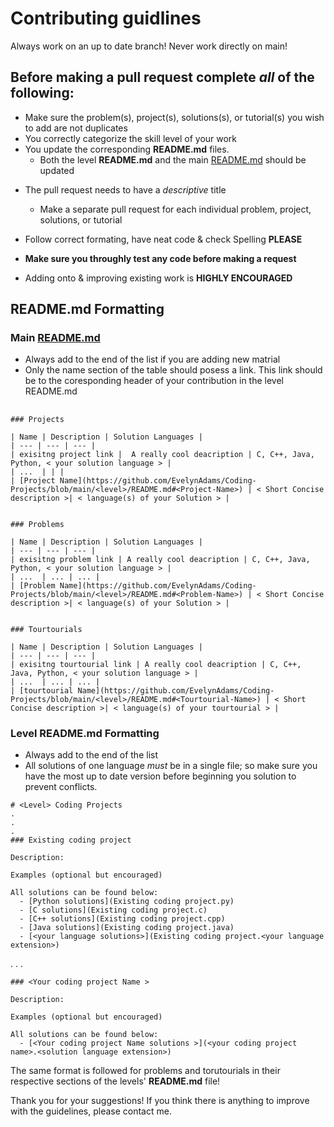 # Contributing guidlines 
Always work on an up to date branch! Never work directly on main!

## Before making a pull request complete *all* of the following:
* Make sure the problem(s), project(s), solutions(s), or tutorial(s) you wish to add are not duplicates
* You correctly categorize the skill level of your work
* You update the corresponding **README.md** files.
  - Both the level **README.md** and the main [README.md](https://github.com/EvelynAdams/Coding-Projects#coding-projects) should be updated
- The pull request needs to have a *descriptive* title
  - Make a separate pull request for each individual problem, project, solutions, or tutorial
- Follow correct formating, have neat code & check Spelling **PLEASE**
- **Make sure you throughly test any code before making a request**

- Adding onto & improving existing work is **HIGHLY ENCOURAGED**

## README.md Formatting 
### Main [README.md](https://github.com/EvelynAdams/Coding-Projects#coding-projects)
- Always add to the end of the list if you are adding new matrial
- Only the name section of the table should posess a link. This link should be to the coresponding header of your contribution in the level README.md

## <level>
```
### Projects 

| Name | Description | Solution Languages |
| --- | --- | --- |
| exisitng project link |  A really cool deacription | C, C++, Java, Python, < your solution language > |
| ...  | | |
| [Project Name](https://github.com/EvelynAdams/Coding-Projects/blob/main/<level>/README.md#<Project-Name>) | < Short Concise description >| < language(s) of your Solution > |


### Problems  

| Name | Description | Solution Languages |
| --- | --- | --- |
| exisitng problem link | A really cool deacription | C, C++, Java, Python, < your solution language > |
| ...  | ... | ... |
| [Problem Name](https://github.com/EvelynAdams/Coding-Projects/blob/main/<level>/README.md#<Problem-Name>) | < Short Concise description >| < language(s) of your Solution > |


### Tourtourials  

| Name | Description | Solution Languages |
| --- | --- | --- |
| exisitng tourtourial link | A really cool deacription | C, C++, Java, Python, < your solution language > |
| ...  | ... | ... |
| [tourtourial Name](https://github.com/EvelynAdams/Coding-Projects/blob/main/<level>/README.md#<Tourtourial-Name>) | < Short Concise description >| < language(s) of your tourtourial > |

```
### Level README.md Formatting
- Always add to the end of the list
- All solutions of one language *must* be in a single file; so make sure you have the most up to date version before beginning you solution to prevent conflicts. 

```
# <Level> Coding Projects
.
.
.
### Existing coding project

Description: 

Examples (optional but encouraged)

All solutions can be found below:
  - [Python solutions](Existing coding project.py)
  - [C solutions](Existing coding project.c)
  - [C++ solutions](Existing coding project.cpp)
  - [Java solutions](Existing coding project.java)
  - [<your language solutions>](Existing coding project.<your language extension>)
```
.
.
.

```
### <Your coding project Name >

Description:

Examples (optional but encouraged)

All solutions can be found below:
  - [<Your coding project Name solutions >](<your coding project name>.<solution language extension>)

```

The same format is followed for problems and torutourials in their respective sections of the levels' **README.md** file!


Thank you for your suggestions! If you think there is anything to improve with the guidelines, please contact me. 
  
  
